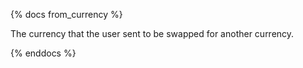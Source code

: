 {% docs from_currency %}

The currency that the user sent to be swapped for another currency. 

{% enddocs %}